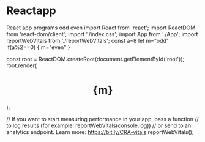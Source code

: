 # Reactapp
React app programs
odd even
import React from 'react';
import ReactDOM from 'react-dom/client';
import './index.css';
import App from './App';
import reportWebVitals from './reportWebVitals';
const a=8
let m="odd"
if(a%2==0)
{
  m="even"
}

const root = ReactDOM.createRoot(document.getElementById('root'));
root.render(
  <h1><b><center>{m}</center></b></h1>
);

// If you want to start measuring performance in your app, pass a function
// to log results (for example: reportWebVitals(console.log))
// or send to an analytics endpoint. Learn more: https://bit.ly/CRA-vitals
reportWebVitals();

